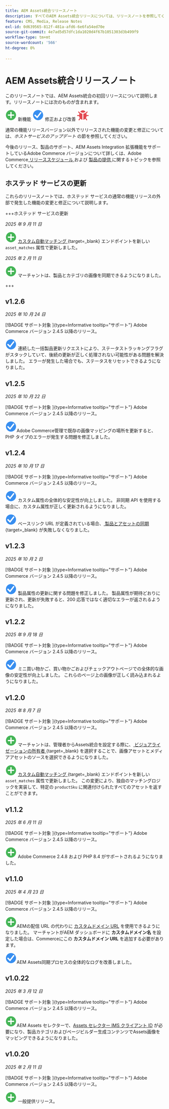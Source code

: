 ```yaml
---
title: AEM Assets統合リリースノート
description: すべてのAEM Assets統合リリースについては、リリースノートを参照してください。
feature: CMS, Media, Release Notes
exl-id: 0d639565-812f-481a-afd6-6e6fa54ed70e
source-git-commit: 4e7ad5d57dfc1da1020d4f67b1051303d3b499f9
workflow-type: tm+mt
source-wordcount: '566'
ht-degree: 0%

---
```


# AEM Assets統合リリースノート

このリリースノートでは、AEM Assets統合の初回リリースについて説明します。リリースノートには次のものが含まれます。

![ 新機能 ](../assets/new.svg) 新機能
![ 修正された問題 ](../assets/fix.svg) 修正および改善
![ 既知の問題 ](../assets/bug.svg)

通常の機能リリースバージョン以外でリリースされた機能の変更と修正については、_ホストサービスのアップデート_ の節を参照してください。

今後のリリース、製品のサポート、AEM Assets Integration 拡張機能をサポートしているAdobe Commerce バージョンについて詳しくは、Adobe Commerce[ リリーススケジュール ](https://experienceleague.adobe.com/en/docs/commerce-operations/release/planning/schedule) および [ 製品の提供 ](https://experienceleague.adobe.com/en/docs/commerce-operations/release/product-availability) に関するトピックを参照してください。

## ホステッド サービスの更新

これらのリリースノートでは、ホステッド サービスの通常の機能リリースの外部で発生した機能の変更と修正について説明します。

+++ホステッド サービスの更新

_2025 年 9 月 11 日_

![ 新しい問題 ](../assets/new.svg) [ カスタム自動マッチング ](https://experienceleague.adobe.com/en/docs/commerce/aem-assets-integration/synchronize/custom-match){target=_blank} エンドポイントを新しい `asset_matches` 属性で更新しました。

_2025 年 2 月 11 日_

![ 新しい問題 ](../assets/new.svg) マーチャントは、製品とカテゴリの画像を同期できるようになりました。

+++

## v1.2.6

_2025 年 10 月 24 日_

[!BADGE  サポート対象 ]{type=Informative tooltip="サポート"} Adobe Commerce バージョン 2.4.5 以降のリリース。

![ 修正された問題 ](../assets/fix.svg)<!-- Issue ACAP-1163 --> 連続した一括製品更新リクエストにより、ステータストラッキングフラグがスタックしていて、後続の更新が正しく処理されない可能性がある問題を解決しました。 エラーが発生した場合でも、ステータスをリセットできるようになりました。

## v1.2.5

_2025 年 10 月 22 日_

[!BADGE  サポート対象 ]{type=Informative tooltip="サポート"} Adobe Commerce バージョン 2.4.5 以降のリリース。

![ 問題を修正 ](../assets/fix.svg)<!-- Issue ACAP-1161 -->Adobe Commerce管理で既存の画像マッピングの場所を更新すると、PHP タイプのエラーが発生する問題を修正しました。

## v1.2.4

_2025 年 10 月 17 日_

[!BADGE  サポート対象 ]{type=Informative tooltip="サポート"} Adobe Commerce バージョン 2.4.5 以降のリリース。

![ 問題を修正 ](../assets/fix.svg)<!-- Issue ACAP-1155 --> カスタム属性の全体的な安定性が向上しました。 非同期 API を使用する場合に、カスタム属性が正しく更新されるようになりました。

![ 修正された問題 ](../assets/fix.svg)<!-- Issue ACAP-1074 --> ベースリンク URL が定義されている場合、[ 製品とアセットの同期 ](https://experienceleague.adobe.com/en/docs/commerce-admin/stores-sales/site-store/store-urls#configure-the-base-url){target=_blank} が失敗しなくなりました。

## v1.2.3

_2025 年 10 月 2 日_

[!BADGE  サポート対象 ]{type=Informative tooltip="サポート"} Adobe Commerce バージョン 2.4.5 以降のリリース。

![ 修正された問題 ](../assets/fix.svg)<!-- Issue ACAP-1135 --> 製品属性の更新に関する問題を修正しました。 製品属性が期待どおりに更新され、更新が失敗すると、200 応答ではなく適切なエラーが返されるようになりました。

## v1.2.2

_2025 年 9 月 18 日_

[!BADGE  サポート対象 ]{type=Informative tooltip="サポート"} Adobe Commerce バージョン 2.4.5 以降のリリース。

![ 問題を修正 ](../assets/fix.svg)<!-- Issue ACAP-1110 --> ミニ買い物かご、買い物かごおよびチェックアウトページでの全体的な画像の安定性が向上しました。 これらのページ上の画像が正しく読み込まれるようになりました。

## v1.2.0

_2025 年 8 月 7 日_

[!BADGE  サポート対象 ]{type=Informative tooltip="サポート"} Adobe Commerce バージョン 2.4.5 以降のリリース。

![ 新しい問題 ](../assets/new.svg)<!-- Issue ACAP-1018 --> マーチャントは、管理者からAssets統合を設定する際に、[ ビジュアライゼーションの所有者 ](https://experienceleague.adobe.com/en/docs/commerce/aem-assets-integration/get-started/setup-synchronization){target=_blank} を選択することで、画像アセットとメディアアセットのソースを選択できるようになりました。

![ 新しい問題 ](../assets/new.svg)<!-- Issue ACAP-1078 --> [ カスタム自動マッチング ](https://experienceleague.adobe.com/en/docs/commerce/aem-assets-integration/synchronize/custom-match){target=_blank} エンドポイントを新しい `asset_matches` 属性で更新しました。 この変更により、独自のマッチングロジックを実装して、特定の `productSku` に関連付けられたすべてのアセットを返すことができます。

## v1.1.2

_2025 年 6 月 11 日_

[!BADGE  サポート対象 ]{type=Informative tooltip="サポート"} Adobe Commerce バージョン 2.4.5 以降のリリース。

![ 新規問題 ](../assets/new.svg)<!-- Issue ACAP-1041 --> Adobe Commerce 2.4.8 および PHP 8.4 がサポートされるようになりました。

## v1.1.0

_2025 年 4 月 23 日_

[!BADGE  サポート対象 ]{type=Informative tooltip="サポート"} Adobe Commerce バージョン 2.4.5 以降のリリース。

![ 新しい問題 ](../assets/new.svg)<!-- Issue ACAP-955 -->AEMの配信 URL の代わりに [ カスタムドメイン URL](https://experienceleague.adobe.com/en/docs/commerce/aem-assets-integration/get-started/setup-synchronization#optional-configure-the-custom-domain-url) を使用できるようになりました。 マーチャントがAEM ダッシュボードに **カスタムドメイン名** を設定した場合は、Commerceにこの **カスタムドメイン URL** を追加する必要があります。

![ 問題を修正 ](../assets/fix.svg)<!-- Issue ACAP-987 -->AEM Assets同期プロセスの全体的なログを改善しました。

## v1.0.22

_2025 年 3 月 12 日_

[!BADGE  サポート対象 ]{type=Informative tooltip="サポート"} Adobe Commerce バージョン 2.4.5 以降のリリース。

![ 新しい問題 ](../assets/new.svg)<!-- Issue ACAP-xx -->AEM Assets セレクターで、[Assets セレクター IMS クライアント ID](https://experienceleague.adobe.com/en/docs/commerce/aem-assets-integration/get-started/setup-synchronization) が必要になり、製品カテゴリおよびページビルダー生成コンテンツでAssets画像をマッピングできるようになりました。

## v1.0.20

_2025 年 2 月 11 日_

[!BADGE  サポート対象 ]{type=Informative tooltip="サポート"} Adobe Commerce バージョン 2.4.5 以降のリリース。

![ 新規 ](../assets/new.svg)<!-- Issue ACAP-xx --> 一般提供リリース。
